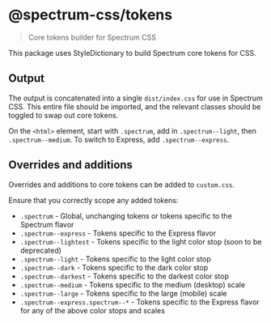 # @spectrum-css/tokens
> Core tokens builder for Spectrum CSS

This package uses StyleDictionary to build Spectrum core tokens for CSS.

## Output

The output is concatenated into a single `dist/index.css` for use in Spectrum CSS. This entire file should be imported, and the relevant classes should be toggled to swap out core tokens.

On the `<html>` element, start with `.spectrum`, add in `.spectrum--light`, then `.spectrum--medium`. To switch to Express, add `.spectrum--express`.

## Overrides and additions

Overrides and additions to core tokens can be added to `custom.css`.

Ensure that you correctly scope any added tokens:

* `.spectrum` - Global, unchanging tokens or tokens specific to the Spectrum flavor
* `.spectrum--express` - Tokens specific to the Express flavor
* `.spectrum--lightest` - Tokens specific to the light color stop (soon to be deprecated)
* `.spectrum--light` - Tokens specific to the light color stop
* `.spectrum--dark` - Tokens specific to the dark color stop
* `.spectrum--darkest` - Tokens specific to the darkest color stop
* `.spectrum--medium` - Tokens specific to the medium (desktop) scale
* `.spectrum--large` - Tokens specific to the large (mobile) scale
* `.spectrum--express.spectrum--*` - Tokens specific to the Express flavor for any of the above color stops and scales
